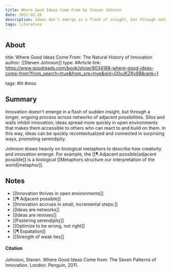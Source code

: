 ```yaml
---
title: Where Good Ideas Come From by Steven Johnson
date: 2021-02-26
description: Ideas don't emerge in a flash of insight, but through networks of adjacent possibilities.
tags: literature
---
```


## About
title: Where Good Ideas Come From: The Natural History of Innovation
author: [[Steven Johnson]]
type: #Article 
link: https://www.goodreads.com/book/show/8034188-where-good-ideas-come-from?from_search=true&from_srp=true&qid=G0vJKZKv9B&rank=1

tags: #lit #moc

## Summary
Innovation doesn't emerge in a flash of sudden insight, but through a longer, ongoing process across networks of adjacent possibilities. Silos and walls inhibit innovation; ideas spread more quickly in open environments that makes them accessible to others who can react to and build on them. In this way, ideas can be quickly recontextualized and connected in surprising ways, promoting serendipity. 

Johnson draws heavily on biological metaphors to describe how creativity and innovation emerge. For example, the [[¶ Adjacent possible|adjacent possible]] is a biological [[Metaphors structure our interpretation of the world|metaphor]]. 

## Notes
- [[Innovation thrives in open environments]]
- [[¶ Adjacent possible]]
- [[Innovation accrues in small, incremental steps.]]
- [[Ideas are networks]]
- [[Ideas are remixes]]
- [[Fostering serendipity]]
- [[Optimize to be wrong, not right]]
- [[¶ Expatation]]
- [[Strength of weak ties]]


#### Citation
Johnson, Steven. Where Good Ideas Come from: The Seven Patterns of Innovation. London: Penguin, 2011.
